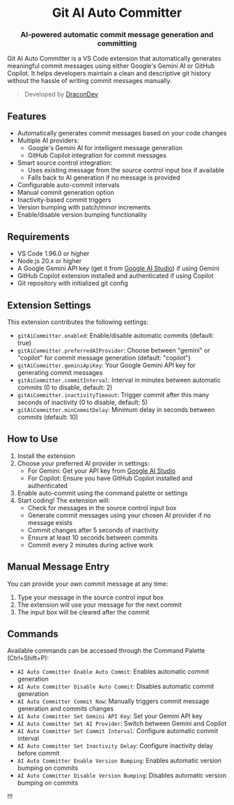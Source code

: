 <div align="center">

# Git AI Auto Committer

### AI-powered automatic commit message generation and committing

</div>

Git AI Auto Committer is a VS Code extension that automatically generates meaningful commit messages using either Google's Gemini AI or GitHub Copilot. It helps developers maintain a clean and descriptive git history without the hassle of writing commit messages manually.

> Developed by [DraconDev](https://github.com/DraconDev)

## Features

- Automatically generates commit messages based on your code changes
- Multiple AI providers:
  - Google's Gemini AI for intelligent message generation
  - GitHub Copilot integration for commit messages
- Smart source control integration:
  - Uses existing message from the source control input box if available
  - Falls back to AI generation if no message is provided
- Configurable auto-commit intervals
- Manual commit generation option
- Inactivity-based commit triggers
- Version bumping with patch/minor increments
- Enable/disable version bumping functionality

## Requirements

- VS Code 1.96.0 or higher
- Node.js 20.x or higher
- A Google Gemini API key (get it from [Google AI Studio](https://aistudio.google.com/apikey)) if using Gemini
- GitHub Copilot extension installed and authenticated if using Copilot
- Git repository with initialized git config

## Extension Settings

This extension contributes the following settings:

- `gitAiCommitter.enabled`: Enable/disable automatic commits (default: true)
- `gitAiCommitter.preferredAIProvider`: Choose between "gemini" or "copilot" for commit message generation (default: "copilot")
- `gitAiCommitter.geminiApiKey`: Your Google Gemini API key for generating commit messages
- `gitAiCommitter.commitInterval`: Interval in minutes between automatic commits (0 to disable, default: 2)
- `gitAiCommitter.inactivityTimeout`: Trigger commit after this many seconds of inactivity (0 to disable, default: 5)
- `gitAiCommitter.minCommitDelay`: Minimum delay in seconds between commits (default: 10)

## How to Use

1. Install the extension
2. Choose your preferred AI provider in settings:
   - For Gemini: Get your API key from [Google AI Studio](https://makersuite.google.com/app/apikey)
   - For Copilot: Ensure you have GitHub Copilot installed and authenticated
3. Enable auto-commit using the command palette or settings
4. Start coding! The extension will:
   - Check for messages in the source control input box
   - Generate commit messages using your chosen AI provider if no message exists
   - Commit changes after 5 seconds of inactivity
   - Ensure at least 10 seconds between commits
   - Commit every 2 minutes during active work

## Manual Message Entry

You can provide your own commit message at any time:

1. Type your message in the source control input box
2. The extension will use your message for the next commit
3. The input box will be cleared after the commit

## Commands

Available commands can be accessed through the Command Palette (Ctrl+Shift+P):

- `AI Auto Committer Enable Auto Commit`: Enables automatic commit generation
- `AI Auto Committer Disable Auto Commit`: Disables automatic commit generation
- `AI Auto Committer Commit Now`: Manually triggers commit message generation and commits changes
- `AI Auto Committer Set Gemini API Key`: Set your Gemini API key
- `AI Auto Committer Set AI Provider`: Switch between Gemini and Copilot
- `AI Auto Committer Set Commit Interval`: Configure automatic commit interval
- `AI Auto Committer Set Inactivity Delay`: Configure inactivity delay before commit
- `AI Auto Committer Enable Version Bumping`: Enables automatic version bumping on commits
- `AI Auto Committer Disable Version Bumping`: Disables automatic version bumping on commits

!!!
